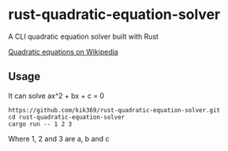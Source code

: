 # rust-quadratic-equation-solver

A CLI quadratic equation solver built with Rust

[Quadratic equations on Wikipedia](https://en.wikipedia.org/wiki/Quadratic_equation)

## Usage

It can solve ax^2 + bx + c = 0

```
https://github.com/kik369/rust-quadratic-equation-solver.git
cd rust-quadratic-equation-solver
cargo run -- 1 2 3
```
Where 1, 2 and 3 are a, b and c
